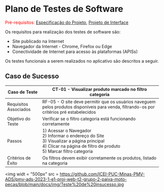 # Plano de Testes de Software

<span style="color:red">Pré-requisitos: <a href="02-Especificação do Projeto.md"> Especificação do Projeto</a></span>, <a href="03-Projeto de Interface.md"> Projeto de Interface</a>

Os requisitos para realização dos testes de software são:

- Site publicado na Internet
- Navegador da Internet - Chrome, Firefox ou Edge
- Conectividade de Internet para acesso às plataformas (APISs)


Os testes funcionais a serem realizados no aplicativo são descritos a seguir.


## Caso de Sucesso

| Caso de Teste          |                                          CT-01 - Visualizar produto marcado no filtro categoria                                                                 |
| ---------------------- | ----------------------------------------------------------------------------------------------------------------------------------------------------------------|
| Requisitos Associados  | RF-05 - O site deve permitir que os usuários naveguem pelos produtos disponíveis para venda, filtrando-os por critérios pré estabelecidos                       |
| Objetivo do Teste      | Verificar se o filtro categoria está funcionando corretamente                                                                                                   |        
| Passos                 | 1) Acessar o Navegador<br> 2) Informar o endereço do Site<br> 3) Visualizar a página principal<br> 4) Clicar na página de filtro de produto<br>  5) Marcar filtro categoria<br>|   
| Critérios de Êxito     | Os filtros devem exibir corretamente os produtos, listado na categoria                                                                                          |

<img widt = "500px" src = https://github.com/ICEI-PUC-Minas-PMV-ADS/pmv-ads-2023-1-e1-proj-web-t2-grupo-2-paiva-moto-pecas/blob/main/docs/img/Teste%20de%20insucesso.jpg
